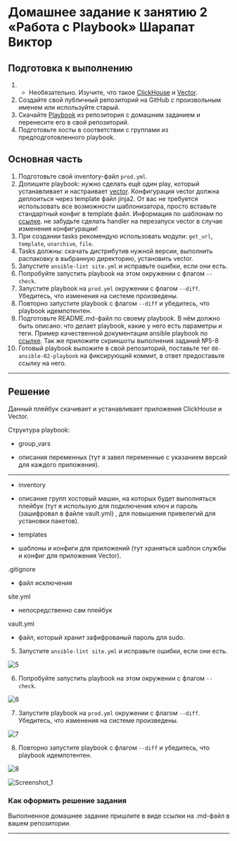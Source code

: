# Домашнее задание к занятию 2 «Работа с Playbook» Шарапат Виктор

## Подготовка к выполнению

1. * Необязательно. Изучите, что такое [ClickHouse](https://www.youtube.com/watch?v=fjTNS2zkeBs) и [Vector](https://www.youtube.com/watch?v=CgEhyffisLY).
2. Создайте свой публичный репозиторий на GitHub с произвольным именем или используйте старый.
3. Скачайте [Playbook](./playbook/) из репозитория с домашним заданием и перенесите его в свой репозиторий.
4. Подготовьте хосты в соответствии с группами из предподготовленного playbook.

## Основная часть

1. Подготовьте свой inventory-файл `prod.yml`.
2. Допишите playbook: нужно сделать ещё один play, который устанавливает и настраивает [vector](https://vector.dev). Конфигурация vector должна деплоиться через template файл jinja2. От вас не требуется использовать все возможности шаблонизатора, просто вставьте стандартный конфиг в template файл. Информация по шаблонам по [ссылке](https://www.dmosk.ru/instruktions.php?object=ansible-nginx-install). не забудьте сделать handler на перезапуск vector в случае изменения конфигурации!
3. При создании tasks рекомендую использовать модули: `get_url`, `template`, `unarchive`, `file`.
4. Tasks должны: скачать дистрибутив нужной версии, выполнить распаковку в выбранную директорию, установить vector.
5. Запустите `ansible-lint site.yml` и исправьте ошибки, если они есть.
6. Попробуйте запустить playbook на этом окружении с флагом `--check`.
7. Запустите playbook на `prod.yml` окружении с флагом `--diff`. Убедитесь, что изменения на системе произведены.
8. Повторно запустите playbook с флагом `--diff` и убедитесь, что playbook идемпотентен.
9. Подготовьте README.md-файл по своему playbook. В нём должно быть описано: что делает playbook, какие у него есть параметры и теги. Пример качественной документации ansible playbook по [ссылке](https://github.com/opensearch-project/ansible-playbook). Так же приложите скриншоты выполнения заданий №5-8
10. Готовый playbook выложите в свой репозиторий, поставьте тег `08-ansible-02-playbook` на фиксирующий коммит, в ответ предоставьте ссылку на него.

---

## Решение

Данный плейбук скачивает и устанавливает приложения ClickHouse и Vector.

Структура playbook:

* group_vars

- описания переменных (тут я завел переменные с указанием версий для каждого приложения).

---

* inventory

- описание групп хостовый машин, на которых будет выполняться плейбук (тут я использую для подключения ключ и пароль (зашифровал в файле vault.yml) , для повышения привелегий для установки пакетов).

*  templates

- шаблоны и конфиги для приложений (тут храняться шаблон службы и конфиг для приложения Vector).

 .gitignore

- файл исключения 

 site.yml

 - непосредственно сам плейбук

 vault.yml

- файл, который хранит зафифрованый пароль для sudo.


5. Запустите `ansible-lint site.yml` и исправьте ошибки, если они есть.

![5](https://github.com/user-attachments/assets/e559e268-5a19-478e-8439-27952c72ac53)

6. Попробуйте запустить playbook на этом окружении с флагом `--check`.

![6](https://github.com/user-attachments/assets/559c5147-ab1e-4460-a0bf-a3e1186514f6)

7. Запустите playbook на `prod.yml` окружении с флагом `--diff`. Убедитесь, что изменения на системе произведены.

![7](https://github.com/user-attachments/assets/741fd0b2-c58d-4a04-8e9a-a096ed69c6b9)

8. Повторно запустите playbook с флагом `--diff` и убедитесь, что playbook идемпотентен.

![8](https://github.com/user-attachments/assets/523e4a3b-8c6b-4feb-b91d-8ed25b8eb8e6)

![Screenshot_1](https://github.com/user-attachments/assets/ca8f066b-1bfe-4fa5-b671-7b4a09e58d35)



### Как оформить решение задания

Выполненное домашнее задание пришлите в виде ссылки на .md-файл в вашем репозитории.

---
